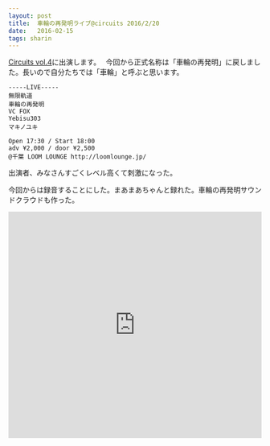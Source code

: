 ```yaml
---
layout: post
title:  車輪の再発明ライブ@circuits 2016/2/20
date:   2016-02-15
tags: sharin
---
```


[Circuits vol.4](https://www.facebook.com/events/1512293229072129/)に出演します。　
今回から正式名称は「車輪の再発明」に戻しました。長いので自分たちでは「車輪」と呼ぶと思います。

    -----LIVE-----
    無限軌道
    車輪の再発明
    VC FOX
    Yebisu303
    マキノユキ

    Open 17:30 / Start 18:00
    adv ¥2,000 / door ¥2,500
    @千葉 LOOM LOUNGE http://loomlounge.jp/


出演者、みなさんすごくレベル高くて刺激になった。

今回からは録音することにした。まあまあちゃんと録れた。車輪の再発明サウンドクラウドも作った。
<iframe width="100%" height="450" scrolling="no" frameborder="no" src="https://w.soundcloud.com/player/?url=https%3A//api.soundcloud.com/tracks/249594435&amp;auto_play=false&amp;hide_related=false&amp;show_comments=true&amp;show_user=true&amp;show_reposts=false&amp;visual=true"></iframe>

